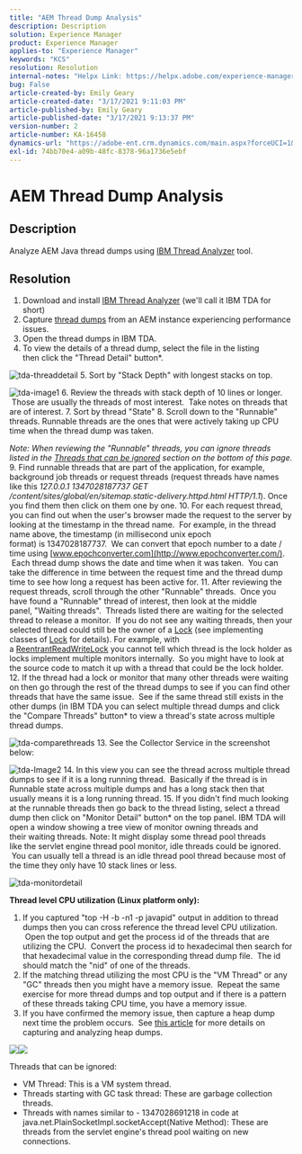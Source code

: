 ```yaml
---
title: "AEM Thread Dump Analysis"
description: Description
solution: Experience Manager
product: Experience Manager
applies-to: "Experience Manager"
keywords: "KCS"
resolution: Resolution
internal-notes: "Helpx Link: https://helpx.adobe.com/experience-manager/kb/thread-dump-analysis.html"
bug: False
article-created-by: Emily Geary
article-created-date: "3/17/2021 9:11:03 PM"
article-published-by: Emily Geary
article-published-date: "3/17/2021 9:13:37 PM"
version-number: 2
article-number: KA-16458
dynamics-url: "https://adobe-ent.crm.dynamics.com/main.aspx?forceUCI=1&pagetype=entityrecord&etn=knowledgearticle&id=e70a8345-6587-eb11-a812-000d3a593216"
exl-id: 74bb70e4-a09b-48fc-8378-96a1736e5ebf
---
```

# AEM Thread Dump Analysis

## Description


Analyze AEM Java thread dumps using [IBM Thread Analyzer](http://www.ibm.com/developerworks/community/groups/service/html/communityview?communityUuid=2245aa39-fa5c-4475-b891-14c205f7333c) tool.


## Resolution


1. Download and install [IBM Thread Analyzer](https://www.ibm.com/developerworks/community/groups/service/html/communityview?communityUuid=2245aa39-fa5c-4475-b891-14c205f7333c) (we'll call it IBM TDA for short)
2. Capture [thread dumps](https://helpx.adobe.com/experience-manager/kb/TakeThreadDump.html) from an AEM instance experiencing performance issues.
3. Open the thread dumps in IBM TDA.
4. To view the details of a thread dump, select the file in the listing then click the "Thread Detail" button\*.

![tda-threaddetail](https://helpx.adobe.com/content/dam/help/en/experience-manager/kb/thread-dump-analysis/_jcr_content/main-pars/image_1587732783/tda-threaddetail.png "tda-threaddetail")
&#x200B;5. Sort by "Stack Depth" with longest stacks on top.

![tda-image1](https://helpx.adobe.com/content/dam/help/en/experience-manager/kb/thread-dump-analysis/_jcr_content/main-pars/image/tda-image1.png)
&#x200B;6. Review the threads with stack depth of 10 lines or longer.  Those are usually the threads of most interest.  Take notes on threads that are of interest.
&#x200B;7. Sort by thread "State"
&#x200B;8. Scroll down to the "Runnable" threads. Runnable threads are the ones that were actively taking up CPU time when the thread dump was taken.

*Note: When reviewing the "Runnable" threads, you can ignore threads listed in the [Threads that can be ignored](https://helpx.adobe.com/experience-manager/kb/thread-dump-analysis.html#ignorethreads) section on the bottom of this page.*
&#x200B;9. Find runnable threads that are part of the application, for example, background job threads or request threads (request threads have names like this *127.0.0.1 1347028187737 GET /content/sites/global/en/sitemap.static-delivery.httpd.html HTTP/1.1*). Once you find them then click on them one by one.
&#x200B;10. For each request thread, you can find out when the user's browser made the request to the server by looking at the timestamp in the thread name.  For example, in the thread name above, the timestamp (in millisecond unix epoch format) is 1347028187737.  We can convert that epoch number to a date / time using [www.epochconverter.com](http://www.epochconverter.com/).  Each thread dump shows the date and time when it was taken.  You can take the difference in time between the request time and the thread dump time to see how long a request has been active for.
&#x200B;11. After reviewing the request threads, scroll through the other "Runnable" threads.  Once you have found a "Runnable" thread of interest, then look at the middle panel, "Waiting threads".  Threads listed there are waiting for the selected thread to release a monitor.  If you do not see any waiting threads, then your selected thread could still be the owner of a [Lock](http://docs.oracle.com/javase/1.5.0/docs/api/java/util/concurrent/locks/Lock.html) (see implementing classes of [Lock](http://docs.oracle.com/javase/1.5.0/docs/api/java/util/concurrent/locks/Lock.html) for details). For example, with a [ReentrantReadWriteLock](http://docs.oracle.com/javase/1.5.0/docs/api/java/util/concurrent/locks/ReentrantReadWriteLock.html) you cannot tell which thread is the lock holder as locks implement multiple monitors internally.  So you might have to look at the source code to match it up with a thread that could be the lock holder.
&#x200B;12. If the thread had a lock or monitor that many other threads were waiting on then go through the rest of the thread dumps to see if you can find other threads that have the same issue.  See if the same thread still exists in the other dumps (in IBM TDA you can select multiple thread dumps and click the "Compare Threads" button\* to view a thread's state across multiple thread dumps.

![tda-comparethreads](https://helpx.adobe.com/content/dam/help/en/experience-manager/kb/thread-dump-analysis/_jcr_content/main-pars/image_1159496390/tda-comparethreads.png)
&#x200B;13. See the Collector Service in the screenshot below:

![tda-Image2](https://helpx.adobe.com/content/dam/help/en/experience-manager/kb/thread-dump-analysis/_jcr_content/main-pars/image_1730877898/tda-Image2.png)
&#x200B;14. In this view you can see the thread across multiple thread dumps to see if it is a long running thread.  Basically if the thread is in Runnable state across multiple dumps and has a long stack then that usually means it is a long running thread.
&#x200B;15. If you didn't find much looking at the runnable threads then go back to the thread listing, select a thread dump then click on "Monitor Detail" button\* on the top panel. IBM TDA will open a window showing a tree view of monitor owning threads and their waiting threads. Note: It might display some thread pool threads like the servlet engine thread pool monitor, idle threads could be ignored.  You can usually tell a thread is an idle thread pool thread because most of the time they only have 10 stack lines or less.

![tda-monitordetail](https://helpx.adobe.com/content/dam/help/en/experience-manager/kb/thread-dump-analysis/_jcr_content/main-pars/image_1106466084/tda-monitordetail.png)




<b>Thread level CPU utilization (Linux platform only):</b>

1. If you captured "top -H -b -n1 -p javapid" output in addition to thread dumps then you can cross reference the thread level CPU utilization.  Open the top output and get the process id of the threads that are utilizing the CPU.  Convert the process id to hexadecimal then search for that hexadecimal value in the corresponding thread dump file.  The id should match the "nid" of one of the threads.
2. If the matching thread utilizing the most CPU is the "VM Thread" or any "GC" threads then you might have a memory issue.  Repeat the same exercise for more thread dumps and top output and if there is a pattern of these threads taking CPU time, you have a memory issue.
3. If you have confirmed the memory issue, then capture a heap dump next time the problem occurs.  See [this article](https://helpx.adobe.com/experience-manager/kb/AnalyzeMemoryProblems.html) for more details on capturing and analyzing heap dumps.


![](https://helpx.adobe.com/libs/cq/ui/resources/0.gif)![](https://helpx.adobe.com/libs/cq/ui/resources/0.gif)

Threads that can be ignored:

- VM Thread: This is a VM system thread.
- Threads starting with GC task thread: These are garbage collection threads.
- Threads with names similar to - 1347028691218 in code at java.net.PlainSocketImpl.socketAccept(Native Method): These are threads from the servlet engine's thread pool waiting on new connections.
